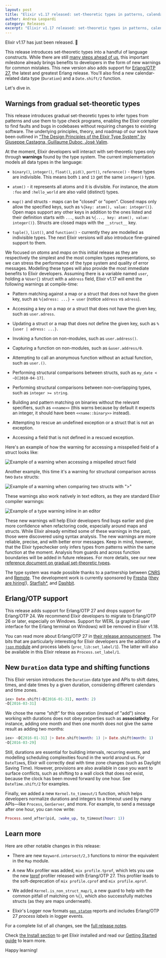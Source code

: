 ```yaml
---
layout: post
title: "Elixir v1.17 released: set-theoretic types in patterns, calendar durations, and Erlang/OTP 27 support"
author: Andrea Leopardi
category: Releases
excerpt: "Elixir v1.17 released: set-theoretic types in patterns, calendar durations, and Erlang/OTP 27 support"
---
```


Elixir v1.17 has just been released. 🎉

This release introduces set-theoretic types into a handful of language constructs. While there are still [many steps ahead of us](https://elixir-lang.org/blog/2023/06/22/type-system-updates-research-dev/), this important milestone already brings benefits to developers in the form of new warnings for common mistakes. This new version also adds support for [Erlang/OTP 27](https://www.erlang.org/downloads/27), the latest and greatest Erlang release. You'll also find a new calendar-related data type (`Duration`) and a `Date.shift/2` function.

Let's dive in.

## Warnings from gradual set-theoretic types

This release introduces gradual set-theoretic types to infer types from patterns and use them to type check programs, enabling the Elixir compiler to find faults and bugs in codebases without requiring changes to existing software. The underlying principles, theory, and roadmap of our work have been outlined in ["The Design Principles of the Elixir Type System" by Giuseppe Castagna, Guillaume Duboc, José Valim](https://arxiv.org/abs/2306.06391).

At the moment, Elixir developers will interact with set-theoretic types only through **warnings** found by the type system. The current implementation models all data types in the language:

  * `binary()`, `integer()`, `float()`, `pid()`, `port()`, `reference()` - these
    types are indivisible. This means both `1` and `13` get the same `integer()`
    type.

  * `atom()` - it represents all atoms and it is divisible. For instance, the
    atom `:foo` and `:hello_world` are also valid (distinct) types.

  * `map()` and structs - maps can be "closed" or "open". Closed maps only allow
    the specified keys, such as `%{key: atom(), value: integer()}`. Open maps
    support any other keys in addition to the ones listed and their definition
    starts with `...`, such as `%{..., key: atom(), value: integer()}`. Structs
    are closed maps with the `__struct__` key.

  * `tuple()`, `list()`, and `function()` - currently they are modelled as
    indivisible types. The next Elixir versions will also introduce fine-grained
    support to them.

We focused on *atoms* and *maps* on this initial release as they are respectively the simplest and the most complex types representations, so we can stress the performance of the type system and quality of error messages. Modelling these types will also provide the most immediate benefits to Elixir developers. Assuming there is a variable named `user`, holding a `%User{}` struct with a `address` field, Elixir v1.17 will emit the following warnings at compile-time:

  * Pattern matching against a map or a struct that does not have the given key,
    such as `%{adress: ...} = user` (notice `address` vs `adress`).

  * Accessing a key on a map or a struct that does not have the given key, such
    as `user.adress`.

  * Updating a struct or a map that does not define the given key, such as
    `%{user | adress: ...}`.

  * Invoking a function on non-modules, such as `user.address()`.

  * Capturing a function on non-modules, such as `&user.address/0`.

  * Attempting to call an anonymous function without an actual function, such as
    `user.()`.

  * Performing structural comparisons between structs, such as `my_date <
    ~D[2010-04-17]`.

  * Performing structural comparisons between non-overlapping types, such as
    `integer >= string`.

  * Building and pattern matching on binaries without the relevant specifiers,
    such as `<<name>>` (this warns because by default it expects an integer, it
    should have been `<<name::binary>>` instead).

  * Attempting to rescue an undefined exception or a struct that is not an
    exception.

  * Accessing a field that is not defined in a rescued exception.

Here's an example of how the warning for accessing a misspelled field of a
struct looks like:

![Example of a warning when accessing a mispelled struct field](/images/contents/type-warning-on-struct-field.png)

Another example, this time it's a warning for structural comparison across two
`Date` structs:

![Example of a warning when comparing two structs with ">"](/images/contents/type-warning-on-date-comparison.png)

These warnings also work natively in text editors, as they are standard Elixir
compiler warnings:

![Example of a type warning inline in an editor](/images/contents/type-warning-in-editor.png)

These new warnings will help Elixir developers find bugs earlier and give more
confidence when refactoring code, especially around maps and structs. While
Elixir already emitted some of these warnings in the past, those were discovered
using syntax analysis. The new warnings are more reliable, precise, and with
better error messages. Keep in mind, however, that the Elixir typechecker only
infers types from patterns within the same function at the moment. Analysis from
guards and across function boundaries will be added in future releases. For more
details, see our new [reference document on gradual set-theoretic
types](https://hexdocs.pm/elixir/gradual-set-theoretic-types.html).

The type system was made possible thanks to a partnership between
[CNRS](https://www.cnrs.fr/) and [Remote](https://remote.com/). The development
work is currently sponsored by [Fresha](https://www.fresha.com/)
([they are hiring!](https://www.fresha.com/careers/openings?department=engineering)),
[Starfish*](https://starfish.team/), and [Dashbit](https://dashbit.co/).

## Erlang/OTP support

This release adds support for Erlang/OTP 27 and drops support for Erlang/OTP 24.
We recommend Elixir developers to migrate to Erlang/OTP 26 or later, especially
on Windows. Support for WERL (a graphical user interface for the Erlang terminal
on Windows) will be removed in Elixir v1.18.

You can read more about Erlang/OTP 27 in [their release
announcement](https://www.erlang.org/downloads/27). The bits that are
particularly interesting for Elixir developers are the addition of a [`json`
module](https://erlang.org/documentation/doc-15.0-rc3/lib/stdlib-6.0/doc/html/json.html)
and process labels (`proc_lib:set_label/1`). The latter will also be available
in this Elixir release as `Process.set_label/1`.

## New `Duration` data type and shifting functions

This Elixir version introduces the `Duration` data type and APIs to shift dates,
times, and date times by a given duration, considering different calendars and
time zones.

```elixir
iex> Date.shift(~D[2016-01-31], month: 2)
~D[2016-03-31]
```

We chose the name *"shift"* for this operation (instead of "add") since working
with durations does not obey properties such as **associativity**. For instance,
adding one month and then one month does not give the same result as adding two
months:

```elixir
iex> ~D[2016-01-31] |> Date.shift(month: 1) |> Date.shift(month: 1)
~D[2016-03-29]
```

Still, durations are essential for building intervals, recurring events, and
modelling scheduling complexities found in the world around us. For `DateTime`s,
Elixir will correctly deal with time zone changes (such as Daylight Saving
Time). However, provisions are also available in case you want to surface
conflicts, such as shifting to a wall clock that does not exist, because the
clock has been moved forward by one hour. See `DateTime.shift/2` for examples.

Finally, we added a new `Kernel.to_timeout/1` function, which helps developers
normalize durations and integers to a timeout used by many APIs—like `Process`,
`GenServer`, and more. For example, to send a message after one hour, you can
now write:

```elixir
Process.send_after(pid, :wake_up, to_timeout(hour: 1))
```

## Learn more

Here are other notable changes in this release:

  * There are new `Keyword.intersect/2,3` functions to mirror the equivalent in
    the `Map` module.

  * A new Mix profiler was added, `mix profile.tprof`, which lets you use the
    new [tprof](https://www.erlang.org/doc/apps/tools/tprof.html)
    profiler released with Erlang/OTP 27. This profiler leads to the
    soft-deprecation of `mix profile.cprof` and `mix profile.eprof`.

  * We added `Kernel.is_non_struct_map/1`, a new guard to help with the common
    pitfall of matching on `%{}`, which also successfully matches structs (as
    they are maps underneath).

  * Elixir's Logger now formats
    [`gen_statem`](https://www.erlang.org/doc/apps/stdlib/gen_statem.html)
    reports and includes Erlang/OTP 27 *process labels* in logger events.

For a complete list of all changes, see the
[full release notes](https://github.com/elixir-lang/elixir/releases/tag/v1.17.0).

Check [the Install section](/install.html) to get Elixir installed and
read our [Getting Started guide](https://hexdocs.pm/elixir/introduction.html)
to learn more.

Happy learning!
